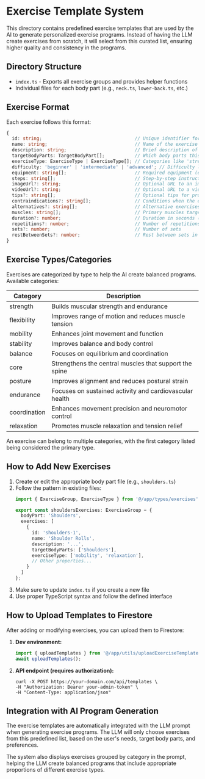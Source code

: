 # Exercise Template System

This directory contains predefined exercise templates that are used by the AI to generate personalized exercise programs. Instead of having the LLM create exercises from scratch, it will select from this curated list, ensuring higher quality and consistency in the programs.

## Directory Structure

- `index.ts` - Exports all exercise groups and provides helper functions
- Individual files for each body part (e.g., `neck.ts`, `lower-back.ts`, etc.)

## Exercise Format

Each exercise follows this format:

```typescript
{
  id: string;                                  // Unique identifier for the exercise
  name: string;                                // Name of the exercise
  description: string;                         // Brief description of what the exercise does
  targetBodyParts: TargetBodyPart[];           // Which body parts this targets
  exerciseType: ExerciseType | ExerciseType[]; // Categories like 'strength', 'flexibility', etc.
  difficulty: 'beginner' | 'intermediate' | 'advanced'; // Difficulty level
  equipment: string[];                         // Required equipment (empty for no equipment)
  steps: string[];                             // Step-by-step instructions
  imageUrl?: string;                           // Optional URL to an image
  videoUrl?: string;                           // Optional URL to a video
  tips?: string[];                             // Optional tips for proper execution
  contraindications?: string[];                // Conditions when the exercise should be avoided
  alternatives?: string[];                     // Alternative exercises
  muscles: string[];                           // Primary muscles targeted
  duration?: number;                           // Duration in seconds (for timed exercises)
  repetitions?: number;                        // Number of repetitions (for counted exercises)
  sets?: number;                               // Number of sets
  restBetweenSets?: number;                    // Rest between sets in seconds
}
```

## Exercise Types/Categories

Exercises are categorized by type to help the AI create balanced programs. Available categories:

| Category      | Description                                                 |
|---------------|-------------------------------------------------------------|
| strength      | Builds muscular strength and endurance                      |
| flexibility   | Improves range of motion and reduces muscle tension         |
| mobility      | Enhances joint movement and function                        |
| stability     | Improves balance and body control                           |
| balance       | Focuses on equilibrium and coordination                     |
| core          | Strengthens the central muscles that support the spine      |
| posture       | Improves alignment and reduces postural strain              |
| endurance     | Focuses on sustained activity and cardiovascular health     |
| coordination  | Enhances movement precision and neuromotor control          |
| relaxation    | Promotes muscle relaxation and tension relief               |

An exercise can belong to multiple categories, with the first category listed being considered the primary type.

## How to Add New Exercises

1. Create or edit the appropriate body part file (e.g., `shoulders.ts`)
2. Follow the pattern in existing files:
   ```typescript
   import { ExerciseGroup, ExerciseType } from '@/app/types/exercises';
   
   export const shouldersExercises: ExerciseGroup = {
     bodyPart: 'Shoulders',
     exercises: [
       {
         id: 'shoulders-1',
         name: 'Shoulder Rolls',
         description: '...',
         targetBodyParts: ['Shoulders'],
         exerciseType: ['mobility', 'relaxation'],
         // Other properties...
       }
     ]
   };
   ```
3. Make sure to update `index.ts` if you create a new file
4. Use proper TypeScript syntax and follow the defined interface

## How to Upload Templates to Firestore

After adding or modifying exercises, you can upload them to Firestore:

1. **Dev environment:**
   ```typescript
   import { uploadTemplates } from '@/app/utils/uploadExerciseTemplates';
   await uploadTemplates();
   ```

2. **API endpoint (requires authorization):**
   ```
   curl -X POST https://your-domain.com/api/templates \
   -H "Authorization: Bearer your-admin-token" \
   -H "Content-Type: application/json"
   ```

## Integration with AI Program Generation

The exercise templates are automatically integrated with the LLM prompt when generating exercise programs. The LLM will only choose exercises from this predefined list, based on the user's needs, target body parts, and preferences. 

The system also displays exercises grouped by category in the prompt, helping the LLM create balanced programs that include appropriate proportions of different exercise types. 